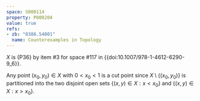 ```yaml
---
space: S000114
property: P000204
value: true
refs:
- zb: "0386.54001"
  name: Counterexamples in Topology
---
```


$X$ is {P36} by item #3 for space #117 in {{doi:10.1007/978-1-4612-6290-9_6}}.

Any point $(x_0,y_0)\in X$ with $0<x_0<1$ is a cut point
since $X\setminus\{(x_0,y_0)\}$ is partitioned into the two disjoint open sets
$\{(x,y)\in X:x<x_0\}$ and $\{(x,y)\in X:x>x_0\}$.
